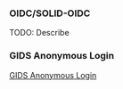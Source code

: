 ### OIDC/SOLID-OIDC
TODO: Describe
### GIDS Anonymous Login
[GIDS Anonymous Login](identity-anonymous-login.html)
